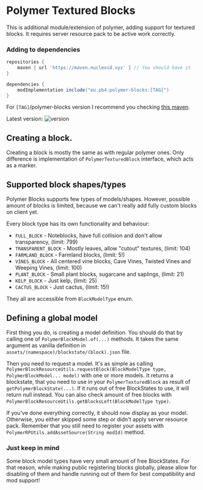 # Polymer Textured Blocks

This is additional module/extension of polymer, adding support for textured blocks. 
It requires server resource pack to be active work correctly.

### Adding to dependencies
```groovy
repositories {
	maven { url 'https://maven.nucleoid.xyz' } // You should have it
}

dependencies {
	modImplementation include("eu.pb4:polymer-blocks:[TAG]")
}
```

For `[TAG]`/polymer-blocks version I recommend you checking [this maven](https://maven.nucleoid.xyz/eu/pb4/polymer-blocks/).

Latest version: ![version](https://img.shields.io/maven-metadata/v?color=%23579B67&label=&metadataUrl=https://maven.nucleoid.xyz/eu/pb4/polymer-blocks/maven-metadata.xml)

## Creating a block.
Creating a block is mostly the same as with regular polymer ones. Only difference is implementation of `PolymerTexturedBlock`
interface, which acts as a marker.

## Supported block shapes/types
Polymer Blocks supports few types of models/shapes. However, possible amount of blocks is limited, because we can't really add fully custom 
blocks on client yet.

Every block type has its own functionality and behaviour:

- `FULL_BLOCK` - Noteblocks, have full collision and don't allow transparency, (limit: 799)
- `TRANSPARENT_BLOCK` - Mostly leaves, allow "cutout" textures, (limit: 104)
- `FARMLAND_BLOCK` - Farmland blocks, (limit: 5!)
- `VINES_BLOCK` - All centered vine blocks, Cave Vines, Twisted Vines and Weeping Vines, (limit: 100)
- `PLANT_BLOCK` - Small plant blocks, sugarcane and saplings, (limit: 21)
- `KELP_BLOCK` - Just kelp, (limit: 25)
- `CACTUS_BLOCK` - Just cactus, (limit: 15!)

They all are accessible from `BlockModelType` enum.

## Defining a global model
First thing you do, is creating a model definition. You should do that by calling one of `PolymerBlockModel.of(...)` methods.
It takes the same argument as vanilla definition in `assets/(namespace)/blockstate/(block).json` file.

Then you need to request a model. It's as simple as calling 
`PolymerBlockResourceUtils.requestBlock(BlockModelType type, PolymerBlockModel... model)`
with one or more models. It returns a blockstate, that you need to use in your `PolymerTexturedBlock` as result of `getPolymerBlockState(...)`.
If it runs out of free BlockStates to use, it will return null instead. You can also check amount of free blocks 
with `PolymerBlockResourceUtils.getBlocksLeft(BlockModelType type)`.

If you've done everything correctly, it should now display as your model. Otherwise, you either skipped some step or didn't apply
server resource pack. Remember that you still need to register your assets with `PolymerRPUtils.addAssetSource(String modId)` method.

### Just keep in mind
Some block model types have very small amount of free BlockStates. For that reason, while making public registering blocks globally,
please allow for disabling of them and handle running out of them for best compatibility and mod support! 
